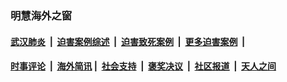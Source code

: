 
### 明慧海外之窗

####  [武汉肺炎](indexes/365.md?t=01221500) &nbsp;|&nbsp;  [迫害案例综述](indexes/328.md?t=01221500) &nbsp;|&nbsp; [迫害致死案例](indexes/277.md?t=01221500)  &nbsp;|&nbsp; [更多迫害案例](indexes/81.md?t=01221500)  &nbsp;|&nbsp; 
####  [时事评论](indexes/251.md?t=01221500) &nbsp;|&nbsp; [海外简讯](indexes/245.md?t=01221500)&nbsp;|&nbsp;  [社会支持](indexes/140.md?t=01221500) &nbsp;|&nbsp; [褒奖决议](indexes/282.md?t=01221500) &nbsp;|&nbsp; [社区报道](indexes/91.md?t=01221500)  &nbsp;|&nbsp; [天人之间](indexes/78.md?t=01221500) 

